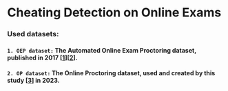 # Cheating Detection on Online Exams

### Used datasets: 
#### **`1. OEP dataset:`** The Automated Online Exam Proctoring dataset, published in 2017  [[1](https://ieeexplore.ieee.org/document/7828141)][[2](https://cvlab.cse.msu.edu/project-OEP.html)]. 

#### **`2. OP dataset:`** The Online Proctoring dataset, used and created by this study [[3](https://www.sciencedirect.com/science/article/pii/S0263224122014622?via%3Dihub)] in 2023.



